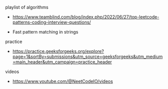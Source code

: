 playlist of algorithms

- https://www.teamblind.com/blog/index.php/2022/06/27/top-leetcode-patterns-coding-interview-questions/

- Fast pattern matching in strings 


practice 

- https://practice.geeksforgeeks.org/explore?page=1&sortBy=submissions&utm_source=geeksforgeeks&utm_medium=main_header&utm_campaign=practice_header

videos

 - https://www.youtube.com/@NeetCodeIO/videos

